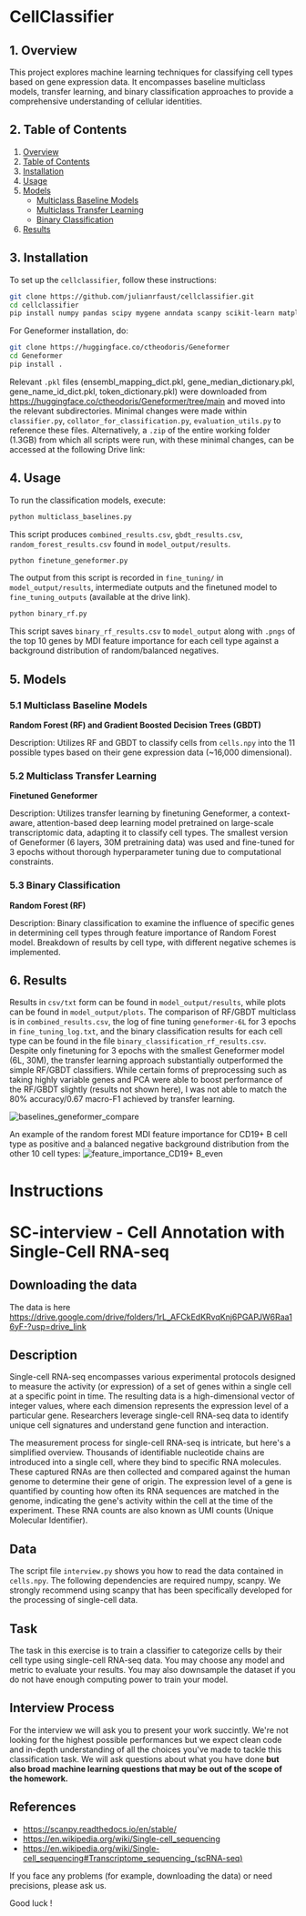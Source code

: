 # CellClassifier

## 1. Overview
This project explores machine learning techniques for classifying cell types based on gene expression data. It encompasses baseline multiclass models, transfer learning, and binary classification approaches to provide a comprehensive understanding of cellular identities.

## 2. Table of Contents
1. [Overview](#1-overview)
2. [Table of Contents](#2-table-of-contents)
3. [Installation](#3-installation)
4. [Usage](#4-usage)
5. [Models](#5-models)
   - [Multiclass Baseline Models](#51-multiclass-baseline-models)
   - [Multiclass Transfer Learning](#52-multiclass-transfer-learning)
   - [Binary Classification](#53-binary-classification)
6. [Results](#6-results)

## 3. Installation
To set up the `cellclassifier`, follow these instructions:

```bash
git clone https://github.com/julianrfaust/cellclassifier.git
cd cellclassifier
pip install numpy pandas scipy mygene anndata scanpy scikit-learn matplotlib seaborn tqdm
```

For Geneformer installation, do:

```bash
git clone https://huggingface.co/ctheodoris/Geneformer
cd Geneformer
pip install .
```

Relevant `.pkl` files (ensembl_mapping_dict.pkl, gene_median_dictionary.pkl, gene_name_id_dict.pkl, token_dictionary.pkl) were downloaded from https://huggingface.co/ctheodoris/Geneformer/tree/main and moved into the relevant subdirectories. Minimal changes were made within `classifier.py`, `collator_for_classification.py`, `evaluation_utils.py` to reference these files. Alternatively, a `.zip` of the entire working folder (1.3GB) from which all scripts were run, with these minimal changes, can be accessed at the following Drive link:

## 4. Usage
To run the classification models, execute:

```bash
python multiclass_baselines.py
```
This script produces `combined_results.csv`, `gbdt_results.csv`, `random_forest_results.csv` found in `model_output/results`.

```bash
python finetune_geneformer.py
```
The output from this script is recorded in `fine_tuning/` in `model_output/results`, intermediate outputs and the finetuned model to `fine_tuning_outputs` (available at the drive link).

```bash
python binary_rf.py
```
This script saves `binary_rf_results.csv` to `model_output` along with `.pngs` of the top 10 genes by MDI feature importance for each cell type against a background distribution of random/balanced negatives.

## 5. Models

### 5.1 Multiclass Baseline Models
**Random Forest (RF) and Gradient Boosted Decision Trees (GBDT)**

Description: Utilizes RF and GBDT to classify cells from `cells.npy` into the 11 possible types based on their gene expression data (~16,000 dimensional).

### 5.2 Multiclass Transfer Learning
**Finetuned Geneformer**

Description: Utilizes transfer learning by finetuning Geneformer, a context-aware, attention-based deep learning model pretrained on large-scale transcriptomic data, adapting it to classify cell types. The smallest version of Geneformer (6 layers, 30M pretraining data) was used and fine-tuned for 3 epochs without thorough hyperparameter tuning due to computational constraints.

### 5.3 Binary Classification
**Random Forest (RF)**

Description: Binary classification to examine the influence of specific genes in determining cell types through feature importance of Random Forest model. Breakdown of results by cell type, with different negative schemes is implemented.

## 6. Results
Results in `csv/txt` form can be found in `model_output/results`, while plots can be found in `model_output/plots`. The comparison of RF/GBDT multiclass is in `combined_results.csv`, the log of fine tuning `geneformer-6L` for 3 epochs in `fine_tuning_log.txt`, and the binary classification results for each cell type can be found in the file `binary_classification_rf_results.csv`. Despite only finetuning for 3 epochs with the smallest Geneformer model (6L, 30M), the transfer learning approach substantially outperformed the simple RF/GBDT classifiers. While certain forms of preprocessing such as taking highly variable genes and PCA were able to boost performance of the RF/GBDT slightly (results not shown here), I was not able to match the 80% accuracy/0.67 macro-F1 achieved by transfer learning.

![baselines_geneformer_compare](https://github.com/user-attachments/assets/70dd6031-f534-4904-87e3-b84eb2f922a5)

An example of the random forest MDI feature importance for CD19+ B cell type as positive and a balanced negative background distribution from the other 10 cell types:
![feature_importance_CD19+ B_even](https://github.com/user-attachments/assets/8b0ab0d0-ef74-455e-b992-9fa0250dae10)

# Instructions
# SC-interview - Cell Annotation with Single-Cell RNA-seq

## Downloading the data

The data is here https://drive.google.com/drive/folders/1rL_AFCkEdKRvqKnj6PGAPJW6Raa16yF-?usp=drive_link

## Description

Single-cell RNA-seq encompasses various experimental protocols designed to measure the activity (or expression) of a set of genes within a single cell at a specific point in time. The resulting data is a high-dimensional vector of integer values, where each dimension represents the expression level of a particular gene. Researchers leverage single-cell RNA-seq data to identify unique cell signatures and understand gene function and interaction.

The measurement process for single-cell RNA-seq is intricate, but here's a simplified overview. Thousands of identifiable nucleotide chains are introduced into a single cell, where they bind to specific RNA molecules. These captured RNAs are then collected and compared against the human genome to determine their gene of origin. The expression level of a gene is quantified by counting how often its RNA sequences are matched in the genome, indicating the gene's activity within the cell at the time of the experiment. These RNA counts are also known as UMI counts (Unique Molecular Identifier).

## Data

The script file `interview.py` shows you how to read the data contained in `cells.npy`. The following dependencies are required numpy, scanpy. We strongly recommend using scanpy that has been specifically developed for the processing of single-cell data.

## Task

The task in this exercise is to train a classifier to categorize cells by their cell type using single-cell RNA-seq data. You may choose any model and metric to evaluate your results. You may also downsample the dataset if you do not have enough computing power to train your model. 

## Interview Process

For the interview we will ask you to present your work succintly. We're not looking for the highest possible performances but we expect clean code and in-depth understanding of all the choices you've made to tackle this classification task. We will ask questions about what you have done **but also broad machine learning questions that may be out of the scope of the homework.**

## References

- https://scanpy.readthedocs.io/en/stable/
- https://en.wikipedia.org/wiki/Single-cell_sequencing
- https://en.wikipedia.org/wiki/Single-cell_sequencing#Transcriptome_sequencing_(scRNA-seq)

If you face any problems (for example, downloading the data) or need precisions, please ask us. 

Good luck ! 



